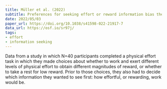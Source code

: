```yaml
---
title: Müller et al. (2022)
subtitle: Preferences for seeking effort or reward information bias the willingness to work
date: 2022/05/03
paper_url: https://doi.org/10.1038/s41598-022-21917-7
data_url: https://osf.io/sr97j/
tags:
- effort
- information seeking
---
```


Data from a study in which N=40 participants completed a physical effort task in which they made choices about whether to work and exert different levels of physical effort to obtain different magnitudes of reward, or whether to take a rest for low reward. Prior to those choices, they also had to decide which information they wanted to see first: how effortful, or rewarding, work would be.
